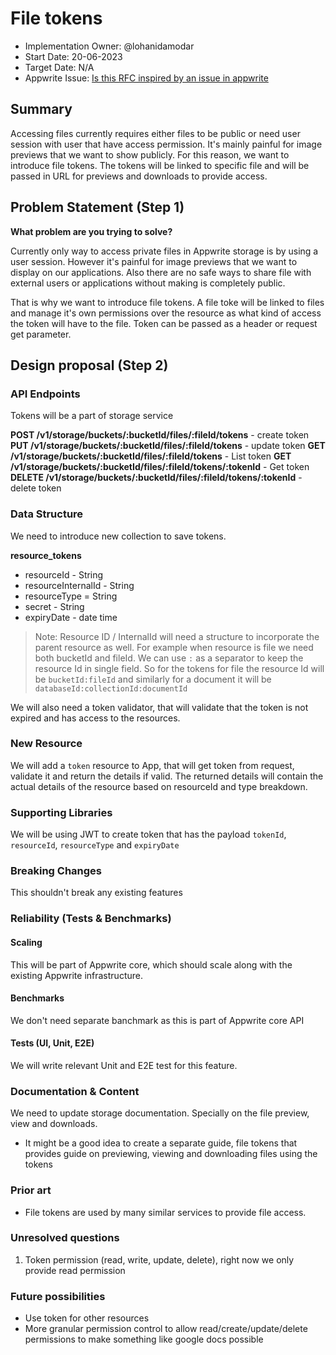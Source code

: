 # File tokens

- Implementation Owner: @lohanidamodar
- Start Date: 20-06-2023
- Target Date: N/A
- Appwrite Issue:
  [Is this RFC inspired by an issue in appwrite](https://github.com/appwrite/appwrite/issues/)

## Summary

[summary]: #summary

<!-- Brief explanation of the proposed contribution. Write your answer below. -->

Accessing files currently requires either files to be public or need user session with user that have access permission. It's mainly painful for image previews that we want to show publicly. For this reason, we want to introduce file tokens. The tokens will be linked to specific file and will be passed in URL for previews and downloads to provide access.

## Problem Statement (Step 1)

[problem-statement]: #problem-statement

**What problem are you trying to solve?**

<!--
What problem are you trying to solve? Explain the context or background in which this problem exists.
Please avoid discussing your proposed solution.
-->

Currently only way to access private files in Appwrite storage is by using a user session. However it's painful for image previews that we want to display on our applications. Also there are no safe ways to share file with external users or applications without making is completely public.

That is why we want to introduce file tokens. A file toke will be linked to files and manage it's own permissions over the resource as what kind of access the token will have to the file. Token can be passed as a header or request get parameter.

## Design proposal (Step 2)

[design-proposal]: #design-proposal

<!--
This is the technical portion of the RFC. Explain the design in sufficient detail, keeping in mind the following:

- Its interaction with other parts of the system is clear
- It is reasonably clear how the contribution would be implemented
- Dependencies on libraries, tools, projects, or work that isn't yet complete
- New API routes that need to be created or modifications to the existing routes (if needed)
- Any breaking changes and ways in which we can ensure backward compatibility.
- Use Cases
- Goals
- Deliverables
- Changes to documentation
- Ways to scale the solution

Ensure that you include examples and code snippets to allow the community to understand the proposed solution. **It would be best if the examples use naming conventions that you intend to use during the actual implementation to suggest changes early on during the development.**

Write your answer below.

-->

### API Endpoints

<!--
List the new API routes or endpoints that we might need to add for supporting the new feature.
Keep in mind to stay very strict to the API protocol and method, whether your new
changes are for the REST, WebSocket or any other API protocol Appwrite supports.

For example:

**POST /v1/coffee ** - an endpoint for creating coffee.
**DELETE /v1/coffee ** - an endpoint for deleting coffee.
-->

Tokens will be a part of storage service

**POST /v1/storage/buckets/:bucketId/files/:fileId/tokens** -           create token
**PUT /v1/storage/buckets/:bucketId/files/:fileId/tokens** -            update token
**GET /v1/storage/buckets/:bucketId/files/:fileId/tokens** -            List token
**GET /v1/storage/buckets/:bucketId/files/:fileId/tokens/:tokenId** -   Get token
**DELETE /v1/storage/buckets/:bucketId/files/:fileId/tokens/:tokenId** -         delete token


### Data Structure

<!--
What kind of changes or additions are required for the Appwrite base collections
to support this feature. Explain which entities should be added or updated, what new attributes they
need to have and why. Please think well about the naming conventions and how well they play with other
Appwrite conventions. Try and stay as consistent with existing patterns as much as possible.
-->

We need to introduce new collection to save tokens.

**resource_tokens**
  - resourceId - String
  - resourceInternalId - String
  - resourceType = String
  - secret - String
  - expiryDate - date time

> Note: Resource ID / InternalId will need a structure to incorporate the parent resource as well. For example when resource is file we need both bucketId and fileId. We can use `:` as a separator to keep the resource Id in single field. So for the tokens for file the resource Id will be `bucketId:fileId` and similarly for a document it will be `databaseId:collectionId:documentId`

We will also need a token validator, that will validate that the token is not expired and has access to the resources.

### New Resource

We will add a `token` resource to App, that will get token from request, validate it and return the details if valid. The returned details will contain the actual details of the resource based on resourceId and type breakdown.

### Supporting Libraries

<!--
Which different libraries do we need to support the new features?
Please describe the new library's potential API?
Avoid using 3rd party libraries when possible, if required - explain why.
-->

We will be using JWT to create token that has the payload `tokenId`, `resourceId`, `resourceType` and `expiryDate`

### Breaking Changes

<!--
Do we break any API or SDK backward compatibility?
If possible, explain what actions we can take to avoid that.
-->

This shouldn't break any existing features

### Reliability (Tests & Benchmarks)

#### Scaling

<!-- Explain how we will scale this new feature. -->
This will be part of Appwrite core, which should scale along with the existing Appwrite infrastructure.

#### Benchmarks

<!-- Explain how we will benchmark the new feature. -->

We don't need separate banchmark as this is part of Appwrite core API

#### Tests (UI, Unit, E2E)

<!-- 
Explain how we will test the new feature. 
You can use "N/A" if this section is not relevant to your proposal.
-->

We will write relevant Unit and E2E test for this feature.

### Documentation & Content

<!--

Documentation is vital for making this new feature a success for both developers using Appwrite and the Appwrite maintainers.
Please answer the following questions:

1. What **docs** would support this feature?
2. Do we need to update the **contribution guide** with a new section or a supporting tutorial?
3. What **tutorials** (text/video) might help developers understand this feature scope, capabilities, and possible use-cases?
4. What **demo applications** can help us demonstrate this feature APIs and capabilities? 

-->

We need to update storage documentation. Specially on the file preview, view and downloads.

* It might be a good idea to create a separate guide, file tokens that provides guide on previewing, viewing and downloading files using the tokens

### Prior art

[prior-art]: #prior-art

<!--

Discuss prior art, both the good and the bad, in relation to this proposal.
A few examples of what this can include are:

- Does this functionality exist in other software, and what experience has their community had?
- For other teams: What lessons can we learn from what other communities have done here?
- Papers: Are there any published papers or great posts that discuss this? If you have some relevant papers to refer to, this can serve as a more detailed theoretical background.

This section is intended to encourage you as an author to think about the
lessons from other software, provide readers of your RFC with a fuller picture.
If there is no prior art, that is fine - your ideas are interesting to us, whether they are brand new or an adaptation from other software.

Write your answer below.
-->

- File tokens are used by many similar services to provide file access.

### Unresolved questions

[unresolved-questions]: #unresolved-questions

<!-- What parts of the design do you expect to resolve through the RFC process before this gets merged? -->

<!-- Write your answer below. -->

1. Token permission (read, write, update, delete), right now we only provide read permission

### Future possibilities

[future-possibilities]: #future-possibilities

<!-- This is also a good place to "dump ideas" if they are out of scope for the RFC you are writing but otherwise related. -->

<!-- Write your answer below. -->

* Use token for other resources
* More granular permission control to allow read/create/update/delete permissions to make something like google docs possible
